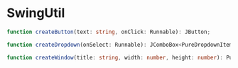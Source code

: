 # SwingUtil

```typescript
function createButton(text: string, onClick: Runnable): JButton;
```

```typescript
function createDropdown(onSelect: Runnable): JComboBox<PureDropdownItem>;
```

```typescript
function createWindow(title: string, width: number, height: number): PureWindow;
```

